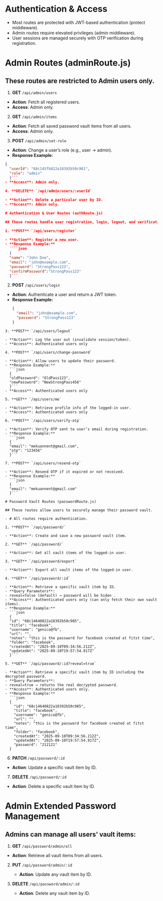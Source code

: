 # Authentication & Access

- Most routes are protected with JWT-based authentication (protect middleware).
- Admin routes require elevated privileges (admin middleware).
- User sessions are managed securely with OTP verification during registration.

# Admin Routes (adminRoute.js)

## These routes are restricted to Admin users only.

1. **GET** `/api/admin/users`

- **Action**: Fetch all registered users.
- **Access**: Admin only.

2. **GET** `/api/admin/items`

- **Action**: Fetch all saved password vault items from all users.
- **Access**: Admin only.

3. **POST** `/api/admin/set-role`

- **Action**: Change a user’s role (e.g., user → admin).
- **Response Example:**

`````json
{
  "userId": "68c145fb822a18392b50c981",
  "role": "admin"
  }```
- **Access**: Admin only.

4. **DELETE** `/api/admin/users/:userId`

- **Action**: Delete a particular user by ID.
- **Access**: Admin only.

# Authentication & User Routes (authRoute.js)

## These routes handle user registration, login, logout, and verification.

1. **POST** `/api/users/register`

- **Action**: Register a new user.
- **Response Example:**
  ````json
  {
  "name": "John Doe",
  "email": "john@example.com",
  "password": "StrongPass123",
  "confirmPassword":"StrongPass123"
  }```
`````

2. **POST** `/api/users/login`

- **Action**: Authenticate a user and return a JWT token.
- **Response Example:**
  ```json
  {
    "email": "john@example.com",
    "password": "StrongPass123"
  }
  ```

````
3. **POST** `/api/users/logout`

- **Action**: Log the user out (invalidate session/token).
- **Access**: Authenticated users only

4. **POST** `/api/users/change-password`

- **Action**: Allow users to update their password.
- **Response Example:**
  ```json
  {
  "oldPassword": "OldPass123",
  "newPassword": "NewStrongPass456"
  }```
- **Access**: Authenticated users only

5. **GET** `/api/users/me`

- **Action**: Retrieve profile info of the logged-in user.
- **Access**: Authenticated users only

6. **POST** `/api/users/verify-otp`

- **Action**: Verify OTP sent to user’s email during registration.
- **Response Example:**
  ```json
  {
  "email": "mekuannent@gmail.com",
  "otp": "123456"
  }```

7. **POST** `/api/users/resend-otp`

- **Action**: Resend OTP if it expired or not received.
- **Response Example:**
  ```json
  {
  "email": "mekuannent@gmail.com"
  }```

# Password Vault Routes (passwordRoute.js)

## These routes allow users to securely manage their password vault.

- # All routes require authentication.

1. **POST** `/api/password/`

- **Action**: Create and save a new password vault item.

2. **GET** `/api/password/`

- **Action**: Get all vault items of the logged-in user.

3. **GET** `/api/password/export`

- **Action**: Export all vault items of the logged-in user.

4. **GET** `/api/password/:id`

- **Action**: Retrieve a specific vault item by ID.
- **Query Parameters**:
- reveal=false (default) → password will be hiden .
- **Access**: Authenticated users only (can only fetch their own vault items).
- **Response Example:**
  ```json
  {
  "id": "68c14640822a18392b50c985",
  "title": "facebook",
  "username": "genico@fb",
  "url": "",
  "notes": "this is the password for facebook created at fitst time",
  "folder": "facebook",
  "createdAt": "2025-09-10T09:34:56.212Z",
  "updatedAt": "2025-09-10T19:57:54.917Z"
  }```

5. **GET** `/api/password/:id?reveal=true`

- **Action**: Retrieve a specific vault item by ID including the decrypted password.
- **Query Parameters**:
- reveal=true → returns the real decrypted password.
- **Access**: Authenticated users only.
- **Response Example:**
  ```json
  {
    "id": "68c14640822a18392b50c985",
    "title": "facebook",
    "username": "genico@fb",
    "url": "",
    "notes": "this is the password for facebook created at fitst time",
    "folder": "facebook",
    "createdAt": "2025-09-10T09:34:56.212Z",
    "updatedAt": "2025-09-10T19:57:54.917Z",
    "password": "212121"
  }
````

6. **PATCH** `/api/password/:id`

- **Action**: Update a specific vault item by ID.

7. **DELETE** `/api/password/:id`

- **Action**: Delete a specific vault item by ID.

# Admin Extended Password Management

## Admins can manage all users’ vault items:

1. **GET** `/api/password/admin/all`

- **Action**: Retrieve all vault items from all users.

2. **PUT** `/api/password/admin/:id`

   - **Action**: Update any vault item by ID.

3. **DELETE** `/api/password/admin/:id`
   - **Action**: Delete any vault item by ID.
